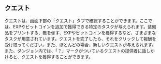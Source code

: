 ## クエスト
クエストは、画面下部の「クエスト」タブで確認することができます。ここでは、EXPやビットコインを追加で獲得できる特定のタスクが与えられます。装備品をプリントする、敵を倒す、EXPやビットコインを獲得するなど、さまざまなタスクが用意されています。クエストを完了したら、それをクリックして報酬を受け取ってください。また、ほとんどの場合、新しいクエストが与えられます。また、ダンジョン内では、「？」マークがついているクエストの提供者に話しかけると、クエストを獲得することができます。
